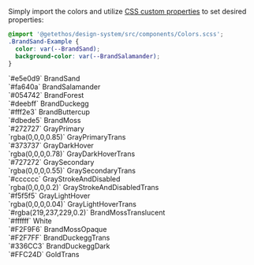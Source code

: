 Simply import the colors and utilize [CSS custom properties](https://developer.mozilla.org/en-US/docs/Web/CSS/Using_CSS_custom_properties) to set desired properties:

```css
@import '@getethos/design-system/src/components/Colors.scss';
.BrandSand-Example {
  color: var(--BrandSand);
  background-color: var(--BrandSalamander);
}
```

<div class="flex-wrap">
  <div class="swatch-brand-BrandSand">
    <span class="Caption Theinhardt Medium500 GrayPrimary">`#e5e0d9`</span>
    <span class="Caption Theinhardt Regular400 GraySecondary">BrandSand</span>
  </div>
  <div class="swatch-brand-BrandSalamander">
    <span class="Caption Theinhardt Medium500 GrayPrimary">`#fa640a`</span>
    <span class="Caption Theinhardt Regular400 GraySecondary">BrandSalamander</span>
  </div>
  <div class="swatch-brand-BrandForest">
    <span class="Caption Theinhardt Medium500 GrayPrimary">`#054742`</span>
    <span class="Caption Theinhardt Regular400 GraySecondary">BrandForest</span>
  </div>
  <div class="swatch-brand-BrandDuckegg">
    <span class="Caption Theinhardt Medium500 GrayPrimary">`#deebff`</span>
    <span class="Caption Theinhardt Regular400 GraySecondary">BrandDuckegg</span>
  </div>
</div>
<div class="flex-wrap">
  <div class="swatch-brand-BrandButtercup">
    <span class="Caption Theinhardt Medium500 GrayPrimary">`#fff2e3`</span>
    <span class="Caption Theinhardt Regular400 GraySecondary">BrandButtercup</span>
  </div>
  <div class="swatch-brand-BrandMoss">
    <span class="Caption Theinhardt Medium500 GrayPrimary">`#dbede5`</span>
    <span class="Caption Theinhardt Regular400 GraySecondary">BrandMoss</span>
  </div>
  <div class="swatch-brand-GrayPrimary">
    <span class="Caption Theinhardt Medium500 White">`#272727`</span>
    <span class="Caption Theinhardt Regular400 White">GrayPrimary</span>
  </div>
  <div class="swatch-brand-GrayPrimaryTranslucent">
    <span class="Caption Theinhardt Medium500 White">`rgba(0,0,0,0.85)`</span>
    <span class="Caption Theinhardt Regular400 White">GrayPrimaryTrans</span>
  </div>
</div>
<div class="flex-wrap">
  <div class="swatch-brand-GrayDarkHover">
    <span class="Caption Theinhardt Medium500 White">`#373737`</span>
    <span class="Caption Theinhardt Regular400 White">GrayDarkHover</span>
  </div>
  <div class="swatch-brand-GrayDarkHoverTranslucent">
    <span class="Caption Theinhardt Medium500 White">`rgba(0,0,0,0.78)`</span>
    <span class="Caption Theinhardt Regular400 White">GrayDarkHoverTrans</span>
  </div>
  <div class="swatch-brand-GraySecondary">
    <span class="Caption Theinhardt Medium500 White">`#727272`</span>
    <span class="Caption Theinhardt Regular400 White">GraySecondary</span>
  </div>
  <div class="swatch-brand-GraySecondaryTranslucent">
    <span class="Caption Theinhardt Medium500 White">`rgba(0,0,0,0.55)`</span>
    <span class="Caption Theinhardt Regular400 White">GraySecondaryTrans</span>
  </div>
</div>
<div class="flex-wrap">
  <div class="swatch-brand-GrayStrokeAndDisabled">
    <span class="Caption Theinhardt Medium500">`#cccccc`</span>
    <span class="Caption Theinhardt Regular400">GrayStrokeAndDisabled</span>
  </div>
  <div class="swatch-brand-GrayStrokeAndDisabledTranslucent">
    <span class="Caption Theinhardt Medium500">`rgba(0,0,0,0.2)`</span>
    <span class="Caption Theinhardt Regular400">GrayStrokeAndDisabledTrans</span>
  </div>
  <div class="swatch-brand-GrayLightHover">
    <span class="Caption Theinhardt Medium500">`#f5f5f5`</span>
    <span class="Caption Theinhardt Regular400">GrayLightHover</span>
  </div>
  <div class="swatch-brand-GrayLightHoverTranslucent">
    <span class="Caption Theinhardt Medium500">`rgba(0,0,0,0.04)`</span>
    <span class="Caption Theinhardt Regular400">GrayLightHoverTrans</span>
  </div>
</div>
<div class="flex-wrap">
  <div class="swatch-brand-BrandMossTranslucent">
    <span class="Caption Theinhardt Medium500">`#rgba(219,237,229,0.2)`</span>
    <span class="Caption Theinhardt Regular400">BrandMossTranslucent</span>
  </div>
  <div class="swatch-brand-White">
    <span class="Caption Theinhardt Medium500">`#ffffff`</span>
    <span class="Caption Theinhardt Regular400">White</span>
  </div>
  <div class="swatch-brand-BrandMossOpaque">
    <span class="Caption Theinhardt Medium500">`#F2F9F6`</span>
    <span class="Caption Theinhardt Regular400">BrandMossOpaque</span>
  </div>
  <div class="swatch-brand-BrandDuckeggTrans">
    <span class="Caption Theinhardt Medium500">`#F2F7FF`</span>
    <span class="Caption Theinhardt Regular400">BrandDuckeggTrans</span>
  </div>
</div>
<div class="flex-wrap">
  <div class="swatch-brand-BrandDuckeggDark">
    <span class="Caption Theinhardt Medium500">`#336CC3`</span>
    <span class="Caption Theinhardt Regular400">BrandDuckeggDark</span>
  </div>
  <div class="swatch-brand-GoldTrans">
    <span class="Caption Theinhardt Medium500">`#FFC24D`</span>
    <span class="Caption Theinhardt Regular400">GoldTrans</span>
  </div>
</div>


